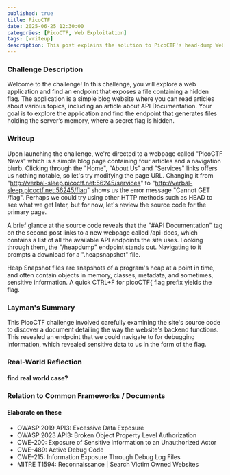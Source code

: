 ```yaml
---
published: true
title: PicoCTF 
date: 2025-06-25 12:30:00 
categories: [PicoCTF, Web Exploitation]
tags: [writeup]
description: This post explains the solution to PicoCTF's head-dump Web Exploitation challenge.
---
```


### Challenge Description

Welcome to the challenge! In this challenge, you will explore a web application and find an endpoint that exposes a file containing a hidden flag.
The application is a simple blog website where you can read articles about various topics, including an article about API Documentation. Your goal is to explore the application and find the endpoint that generates files holding the server’s memory, where a secret flag is hidden.

### Writeup

Upon launching the challenge, we're directed to a webpage called "PicoCTF News" which is a simple blog page containing four articles and a navigation blurb. Clicking through the "Home", "About Us" and "Services" links offers us nothing notable, so let's try modifying the page URL. Changing it from "http://verbal-sleep.picoctf.net:56245/services" to "http://verbal-sleep.picoctf.net:56245/flag" shows us the error message "Cannot GET /flag". Perhaps we could try using other HTTP methods such as HEAD to see what we get later, but for now, let's review the source code for the primary page.

A brief glance at the source code reveals that the "#API Documentation" tag on the second post links to a new webpage called /api-docs, which contains a list of all the available API endpoints the site uses. Looking through them, the "/heapdump" endpoint stands out. Navigating to it prompts a download for a ".heapsnapshot" file.

Heap Snapshot files are snapshots of a program's heap at a point in time, and often contain objects in memory, classes, metadata, and sometimes, sensitive information. A quick CTRL+F for picoCTF{ flag prefix yields the flag.

### Layman's Summary

This PicoCTF challenge involved carefully examining the site's source code to discover a document detailing the way the website's backend functions. This revealed an endpoint that we could navigate to for debugging information, which revealed sensitive data to us in the form of the flag.

### Real-World Reflection

#### find real world case? 

### Relation to Common Frameworks / Documents

#### Elaborate on these

- OWASP 2019 API3: Excessive Data Exposure
- OWASP 2023 API3: Broken Object Property Level Authorization
- CWE-200: Exposure of Sensitive Information to an Unauthorized Actor
- CWE-489: Active Debug Code
- CWE-215: Information Exposure Through Debug Log Files
- MITRE T1594: Reconnaissance | Search Victim Owned Websites
